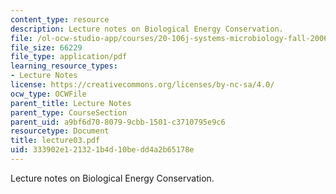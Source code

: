 ```yaml
---
content_type: resource
description: Lecture notes on Biological Energy Conservation.
file: /ol-ocw-studio-app/courses/20-106j-systems-microbiology-fall-2006/333902e121321b4d10bedd4a2b65178e_lecture03.pdf
file_size: 66229
file_type: application/pdf
learning_resource_types:
- Lecture Notes
license: https://creativecommons.org/licenses/by-nc-sa/4.0/
ocw_type: OCWFile
parent_title: Lecture Notes
parent_type: CourseSection
parent_uid: a9bf6d70-8079-9cbb-1501-c3710795e9c6
resourcetype: Document
title: lecture03.pdf
uid: 333902e1-2132-1b4d-10be-dd4a2b65178e
---
```

Lecture notes on Biological Energy Conservation.